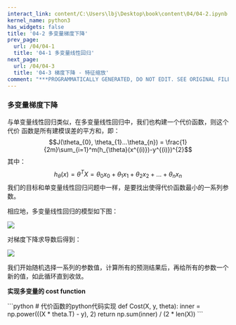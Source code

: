 ```yaml
---
interact_link: content/C:\Users\lbj\Desktop\book\content\04/04-2.ipynb
kernel_name: python3
has_widgets: false
title: '04-2 多变量梯度下降'
prev_page:
  url: /04/04-1
  title: '04-1 多变量线性回归'
next_page:
  url: /04/04-3
  title: '04-3 梯度下降 - 特征缩放'
comment: "***PROGRAMMATICALLY GENERATED, DO NOT EDIT. SEE ORIGINAL FILES IN /content***"
---
```


### 多变量梯度下降


与单变量线性回归类似，在多变量线性回归中，我们也构建一个代价函数，则这个代价
函数是所有建模误差的平方和，即： 
$$J(\theta_{0}, \theta_{1}...\theta_{n}) = \frac{1}{2m}\sum_{i=1}^m(h_{\theta}(x^{(i)})-y^{(i)})^{2}$$
其中： $$h_{\theta}(x) = \theta^TX = \theta_{0}x_{0} + \theta_{1}x_{1} + \theta_{2}x_{2} + ...  + \theta_{n}x_{n}$$ 
我们的目标和单变量线性回归问题中一样，是要找出使得代价函数最小的一系列参数。
 
相应地，多变量线性回归的模型如下图：

![](https://i.loli.net/2018/11/30/5c00f9e8220d8.png)


对梯度下降求导数后得到： 

![](https://i.loli.net/2018/11/30/5c00fb2817d22.png)


我们开始随机选择一系列的参数值，计算所有的预测结果后，再给所有的参数一个新的值，如此循环直到收敛。 

**实现多变量的 cost function**

<div markdown="1" class="cell code_cell">
<div class="input_area" markdown="1">
```python
# 代价函数的python代码实现
def Cost(X, y, theta):
    inner = np.power(((X * theta.T) - y), 2)
    return np.sum(inner) / (2 * len(X))
```
</div>

</div>
